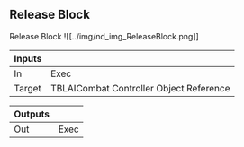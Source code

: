 ## Release Block
Release Block
![[../img/nd_img_ReleaseBlock.png]]

|Inputs||
|--|--|
| In | Exec |
| Target | TBLAICombat Controller Object Reference |

|Outputs||
|--|--|
| Out | Exec |

